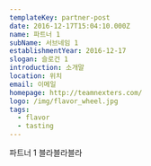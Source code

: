 ```yaml
---
templateKey: partner-post
date: 2016-12-17T15:04:10.000Z
name: 파트너 1
subName: 서브네임 1
establishmentYear: 2016-12-17
slogan: 슬로건 1
introduction: 소개말
location: 위치
email: 이메일
homepage: http://teamnexters.com/
logo: /img/flavor_wheel.jpg
tags:
  - flavor
  - tasting
---
```

파트너 1 블라블라블라
